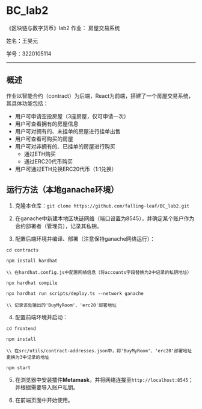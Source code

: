 # BC_lab2
《区块链与数字货币》lab2 作业： 房屋交易系统

姓名：王昊元

学号：3220105114

---

## 概述

作业以智能合约（contract）为后端，React为前端，搭建了一个房屋交易系统，其具体功能包括：
- 用户可申请空投房屋（3座房屋，仅可申请一次）
- 用户可查看拥有的房屋信息
- 用户可对拥有的、未挂单的房屋进行挂单出售
- 用户可查看可购买的房屋
- 用户可对非拥有的、已挂单的房屋进行购买
    - 通过ETH购买
    - 通过ERC20代币购买
- 用户可通过ETH兑换ERC20代币（1:1兑换）

## 运行方法（本地ganache环境）

1. 克隆本仓库：`git clone https://github.com/falling-leaf/BC_lab2.git`

2. 在ganache中新建本地区块链网络（端口设置为8545），并确定某个账户作为合约部署者（管理员），记录其私钥。

3. 配置后端环境并编译、部署（注意保持ganache网络运行）：

```
cd contracts

npm install hardhat

\\ 在hardhat.config.js中配置网络信息（将accounts字段替换为2中记录的私钥地址）

npx hardhat compile

npx hardhat run scripts/deploy.ts --network ganache

\\ 记录该处输出的'BuyMyRoom'、'erc20'部署地址

```

4. 配置前端环境并启动：

```
cd frontend

npm install

\\ 在src/utils/contract-addresses.json中，将'BuyMyRoom'、'erc20'部署地址更换为3中记录的地址

npm start

```

5. 在浏览器中安装插件**Metamask**，并将网络连接至`http://localhost:8545`；并根据需要导入账户私钥。

6. 在前端页面中开始使用。
